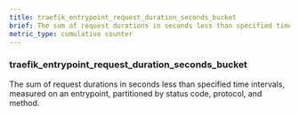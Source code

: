 ```yaml
---
title: traefik_entrypoint_request_duration_seconds_bucket
brief: The sum of request durations in seconds less than specified time intervals, measured on an entrypoint, partitioned by status code, protocol, and method.
metric_type: cumulative counter
---
```

### traefik_entrypoint_request_duration_seconds_bucket

The sum of request durations in seconds less than specified time intervals, measured on an entrypoint, partitioned by status code, protocol, and method.